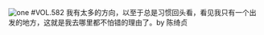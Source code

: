 ![one](http://image.wufazhuce.com/FntJUtu7qwSOwj1FPxkKeVvYClTZ)
#VOL.582
我有太多的方向，以至于总是习惯回头看，看见我只有一个出发的地方，这就是我去哪里都不怕错的理由了。by 陈绮贞